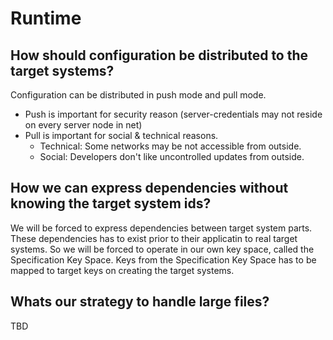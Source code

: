 # Runtime
## How should configuration be distributed to the target systems?
Configuration can be distributed in push mode and pull mode.
* Push is important for security reason (server-credentials may not reside on every server node in net)
* Pull is important for social & technical reasons.
  * Technical: Some networks may be not accessible from outside.
  * Social: Developers don't like uncontrolled updates from outside.

## How we can express dependencies without knowing the target system ids?
We will be forced to express dependencies between target system parts. These dependencies has to exist prior to their applicatin to real target systems. So we will be forced to operate in our own key space, called the Specification Key Space. Keys from the Specification Key Space has to be mapped to target keys on creating the target systems.   

## Whats our strategy to handle large files?
TBD